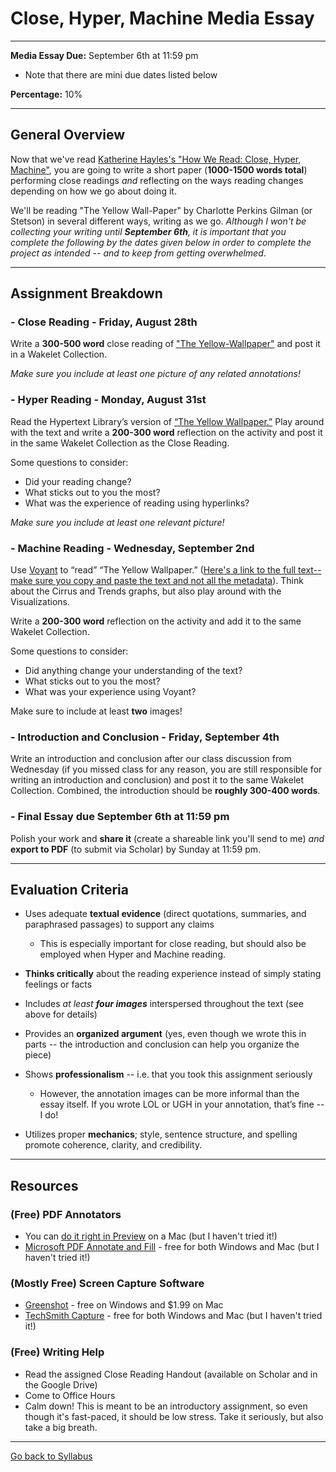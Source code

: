 # Close, Hyper, Machine Media Essay

_____

**Media Essay Due:** September 6th at 11:59 pm
  * Note that there are mini due dates listed below <br />
  
**Percentage:** 10%

_____

## General Overview

Now that we've read [Katherine Hayles's "How We Read: Close, Hyper, Machine"](https://www.ade.mla.org/content/download/7915/225678), you are going to write a short paper (**1000-1500 words total**) performing close readings *and* reflecting on the ways reading changes depending on how we go about doing it.

We'll be reading "The Yellow Wall-Paper" by Charlotte Perkins Gilman (or Stetson) in several different ways, writing as we go. *Although I won't be collecting your writing until **September 6th**, it is important that you complete the following by the dates given below in order to complete the project as intended -- and to keep from getting overwhelmed*.

_____

## Assignment Breakdown

### - Close Reading - Friday, August 28th

Write a **300-500 word** close reading of ["The Yellow-Wallpaper"](https://www.nlm.nih.gov/exhibition/theliteratureofprescription/exhibitionAssets/digitalDocs/The-Yellow-Wall-Paper.pdf) and post it in a Wakelet Collection. 

*Make sure you include at least one picture of any related annotations!*
 

### - Hyper Reading - Monday, August 31st

Read the Hypertext Library’s version of [“The Yellow Wallpaper.”](http://www.hypertextlibrary.com/books/yellow_wallpaper/) Play around with the text and write a **200-300 word** reflection on the activity and post it in the same Wakelet Collection as the Close Reading. 

Some questions to consider:
* Did your reading change? 
* What sticks out to you the most? 
* What was the experience of reading using hyperlinks? 

*Make sure you include at least one relevant picture!*


### - Machine Reading - Wednesday, September 2nd

Use [Voyant](https://voyant-tools.org/) to “read” “The Yellow Wallpaper.” ([Here's a link to the full text--make sure you copy and paste the text and not all the metadata](https://www.gutenberg.org/files/1952/1952-h/1952-h.htm)). Think about the Cirrus and Trends graphs, but also play around with the Visualizations.


Write a **200-300 word** reflection on the activity and add it to the same Wakelet Collection. 

Some questions to consider:
* Did anything change your understanding of the text? 
* What sticks out to you the most? 
* What was your experience using Voyant? 

Make sure to include at least **two** images!


### - Introduction and Conclusion - Friday, September 4th

Write an introduction and conclusion after our class discussion from Wednesday (if you missed class for any reason, you are still responsible for writing an introduction and conclusion) and post it to the same Wakelet Collection. Combined, the introduction should be **roughly 300-400 words**.

### - Final Essay due September 6th at 11:59 pm

Polish your work and **share it** (create a shareable link you'll send to me) *and* **export to PDF** (to submit via Scholar) by Sunday at 11:59 pm.

_____

## Evaluation Criteria

* Uses adequate **textual evidence** (direct quotations, summaries, and paraphrased passages) to support any claims
  * This is especially important for close reading, but should also be employed when Hyper and Machine reading.
* **Thinks critically** about the reading experience instead of simply stating feelings or facts

* Includes *at least **four images*** interspersed throughout the text (see above for details) 

* Provides an **organized argument** (yes, even though we wrote this in parts -- the introduction and conclusion can help you organize the piece) 

* Shows **professionalism** -- i.e. that you took this assignment seriously
  * However, the annotation images can be more informal than the essay itself. If you wrote LOL or UGH in your annotation, that’s fine -- I do!
* Utilizes proper **mechanics**; style, sentence structure, and spelling promote coherence, clarity, and credibility.

_____

## Resources

### (Free) PDF Annotators

* You can [do it right in Preview](https://support.apple.com/guide/preview/annotate-a-pdf-prvw11580/mac) on a Mac (but I haven't tried it!)
* [Microsoft PDF Annotate and Fill](https://www.microsoft.com/en-us/p/pdf-annotate-fill/9nzdvqhxxvfj?activetab=pivot:overviewtab) - free for both Windows and Mac (but I haven't tried it!)

### (Mostly Free) Screen Capture Software 

* [Greenshot](https://getgreenshot.org/downloads/) - free on Windows and $1.99 on Mac
* [TechSmith Capture](https://www.techsmith.com/jing-tool.html) - free for both Windows and Mac (but I haven't tried it!)

### (Free) Writing Help

* Read the assigned Close Reading Handout (available on Scholar and in the Google Drive)
* Come to Office Hours
* Calm down! This is meant to be an introductory assignment, so even though it's fast-paced, it should be low stress. Take it seriously, but also take a big breath.

_____

[Go back to Syllabus](https://deanna-stover.github.io/coursesCNU/2020/idst270fall2020) 
